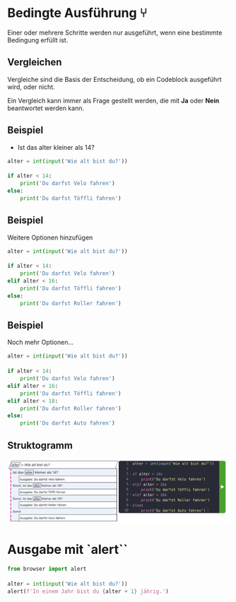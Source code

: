 # Bedingte Ausführung ⑂

Einer oder mehrere Schritte werden nur ausgeführt, wenn eine bestimmte Bedingung erfüllt ist.


## Vergleichen

Vergleiche sind die Basis der Entscheidung, ob ein Codeblock ausgeführt wird, oder nicht.

Ein Vergleich kann immer als Frage gestellt werden, die mit **Ja** oder **Nein** beantwortet werden kann.


## Beispiel

- Ist das alter kleiner als 14?

```py
alter = int(input('Wie alt bist du?'))

if alter < 14:
    print('Du darfst Velo fahren')
else:
    print('Du darfst Töffli fahren')
```


## Beispiel
Weitere Optionen hinzufügen

```py
alter = int(input('Wie alt bist du?'))

if alter < 14:
    print('Du darfst Velo fahren')
elif alter < 16:
    print('Du darfst Töffli fahren')
else:
    print('Du darfst Roller fahren')
```


## Beispiel
Noch mehr Optionen...

```py
alter = int(input('Wie alt bist du?'))

if alter < 14:
    print('Du darfst Velo fahren')
elif alter < 16:
    print('Du darfst Töffli fahren')
elif alter < 18:
    print('Du darfst Roller fahren')
else:
    print('Du darfst Auto fahren')
```


## Struktogramm

<div class="full">

![](images/08-strukto-if-elif-else.png)

</div>



# Ausgabe mit `alert``

```py
from browser import alert

alter = int(input('Wie alt bist du?'))
alert(f'In einem Jahr bist du {alter + 1} jährig.')
```